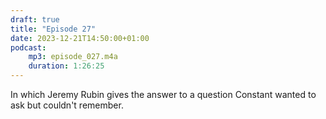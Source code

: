 ```yaml
---
draft: true
title: "Episode 27"
date: 2023-12-21T14:50:00+01:00
podcast:
    mp3: episode_027.m4a
    duration: 1:26:25
---
```

In which Jeremy Rubin gives the answer to a question Constant wanted to ask but couldn't remember.